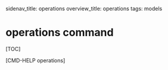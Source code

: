sidenav_title: operations
overview_title: operations
tags: models

# operations command

[TOC]

[CMD-HELP operations]
